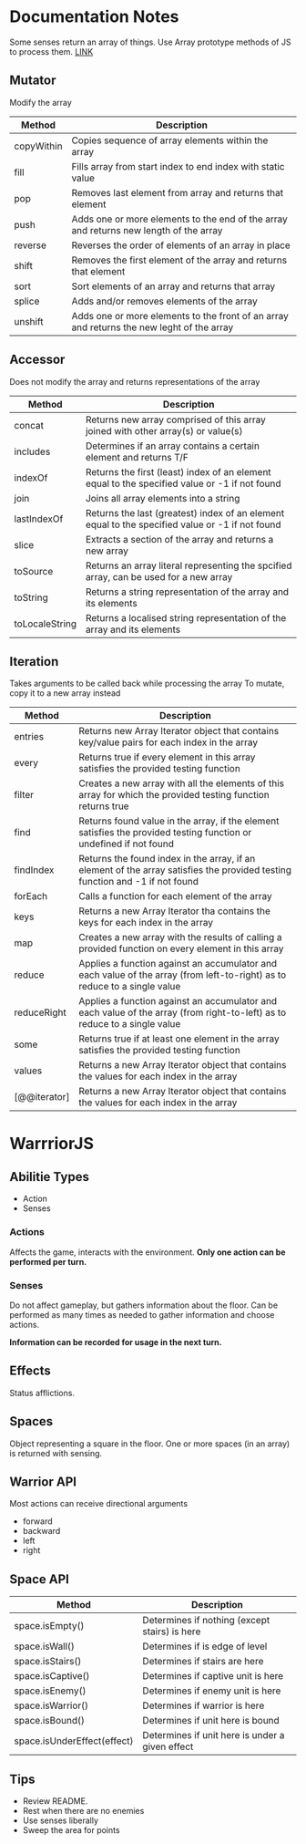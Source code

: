 # Documentation Notes
Some senses return an array of things. Use Array prototype methods of JS to process them. [LINK](https://developer.mozilla.org/en-US/docs/Web/JavaScript/Reference/Global_Objects/Array/prototype#Methods)

## Mutator
Modify the array

| Method          | Description
| ---             | ---
| copyWithin      | Copies sequence of array elements within the array
| fill            | Fills array from start index to end index with static value
| pop             | Removes last element from array and returns that element
| push            | Adds one or more elements to the end of the array and returns new length of the array
| reverse         | Reverses the order of elements of an array in place
| shift           | Removes the first element of the array and returns that element
| sort            | Sort elements of an array and returns that array
| splice          | Adds and/or removes elements of the array
| unshift         | Adds one or more elements to the front of an array and returns the new leght of the array

## Accessor
Does not modify the array and returns representations of the array

| Method          | Description
| ---             | ---
| concat          | Returns new array comprised of this array joined with other array(s) or value(s)
| includes        | Determines if an array contains a certain element and returns T/F
| indexOf         | Returns the first (least) index of an element equal to the specified value or -1 if not found
| join            | Joins all array elements into a string
| lastIndexOf     | Returns the last (greatest) index of an element equal to the specified value or -1 if not found
| slice           | Extracts a section of the array and returns a new array
| toSource        | Returns an array literal representing the spcified array, can be used for a new array
| toString        | Returns a string representation of the array and its elements
| toLocaleString  | Returns a localised string representation of the array and its elements

## Iteration
Takes arguments to be called back while processing the array
To mutate, copy it to a new array instead

| Method          | Description
| ---             | ---
| entries         | Returns new Array Iterator object that contains key/value pairs for each index in the array
| every           | Returns true if every element in this array satisfies the provided testing function
| filter          | Creates a new array with all the elements of this array for which the provided testing function returns true
| find            | Returns found value in the array, if the element satisfies the provided testing function or undefined if not found
| findIndex       | Returns the found index in the array, if an element of the array satisfies the provided testing function and -1 if not found
| forEach         | Calls a function for each element of the array
| keys            | Returns a new Array Iterator tha contains the keys for each index in the array
| map             | Creates a new array with the results of calling a provided function on every element in this array
| reduce          | Applies a function against an accumulator and each value of the array (from left-to-right) as to reduce to a single value
| reduceRight     | Applies a function against an accumulator and each value of the array (from right-to-left) as to reduce to a single value
| some            | Returns true if at least one element in the array satisfies the provided testing function
| values          | Returns a new Array Iterator object that contains the values for each index in the array
| [@@iterator]    | Returns a new Array Iterator object that contains the values for each index in the array

# WarrriorJS

## Abilitie Types

* Action
* Senses

### Actions

Affects the game, interacts with the environment.
**Only one action can be performed per turn.**

### Senses

Do not affect gameplay, but gathers information about the floor.
Can be performed as many times as needed to gather information and choose actions.

**Information can be recorded for usage in the next turn.**

## Effects

Status afflictions.

## Spaces

Object representing a square in the floor.
One or more spaces (in an array) is returned with sensing.

## Warrior API

Most actions can receive directional arguments

* forward
* backward
* left
* right

## Space API

| Method                      | Description |
| ---                         | --- |
| space.isEmpty()             | Determines if nothing (except stairs) is here
| space.isWall()              | Determines if is edge of level
| space.isStairs()            | Determines if stairs are here
| space.isCaptive()           | Determines if captive unit is here
| space.isEnemy()             | Determines if enemy unit is here
| space.isWarrior()           | Determines if warrior is here
| space.isBound()             | Determines if unit here is bound
| space.isUnderEffect(effect) | Determines if unit here is under a given effect

## Tips

* Review README.
* Rest when there are no enemies
* Use senses liberally
* Sweep the area for points




